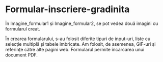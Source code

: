 # Formular-inscriere-gradinita

În Imagine_formular1 și Imagine_formular2, se pot vedea două imagini cu formularul creat. 

În crearea formularului, s-au folosit diferite tipuri de input-uri, liste cu selecție multiplă și tabele imbricate. Am folosit, de asemenea, GIF-uri și referințe către alte pagini web. 
Formularul permite încarcarea unui document PDF.
